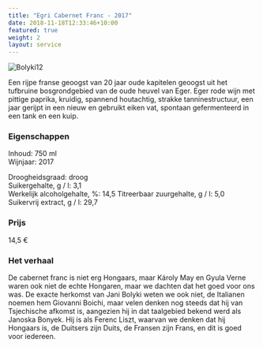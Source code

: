 ```yaml
---
title: "Egri Cabernet Franc - 2017"
date: 2018-11-18T12:33:46+10:00
featured: true
weight: 2
layout: service
---
```

![Bolyki12](/images/bolyki12.png)

Een rijpe franse geoogst van 20 jaar oude kapitelen geoogst uit het tufbruine bosgrondgebied van de oude heuvel van Eger. Eger rode wijn met pittige paprika, kruidig, spannend houtachtig, strakke tanninestructuur, een jaar gerijpt in een nieuw en gebruikt eiken vat, spontaan gefermenteerd in een tank en een kuip.

### Eigenschappen  

Inhoud: 750 ml  
Wijnjaar: 2017

Droogheidsgraad: droog  
Suikergehalte, g / l: 3,1  
Werkelijk alcoholgehalte, %: 14,5
Titreerbaar zuurgehalte, g / l: 5,0  
Suikervrij extract, g / l: 29,7

### Prijs

14,5 €

### Het verhaal

De cabernet franc is niet erg Hongaars, maar Károly May en Gyula Verne waren ook niet de echte Hongaren, maar we dachten dat het goed voor ons was. De exacte herkomst van Jani Bolyki weten we ook niet, de Italianen noemen hem Giovanni Boichi, maar velen denken nog steeds dat hij van Tsjechische afkomst is, aangezien hij in dat taalgebied bekend werd als Janoska Bonyek. Hij is als Ferenc Liszt, waarvan we denken dat hij Hongaars is, de Duitsers zijn Duits, de Fransen zijn Frans, en dit is goed voor iedereen.

